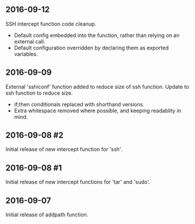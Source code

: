 ## 2016-09-12
SSH intercept function code cleanup.
 * Default config embedded into the function, rather than relying on an external call.
 * Default configuration overridden by declaring them as exported variables.

## 2016-09-09
External 'sshiconf' function added to reduce size of ssh function.
Update to ssh function to reduce size.
 * if;then conditionals replaced with shorthand versions.
 * Extra whitespace removed where possible, and keeping readablity in mind.

## 2016-09-08 #2
Initial release of new intercept function for 'ssh'.

## 2016-09-08 #1
Initial release of new intercept functions for 'tar' and 'sudo'.


## 2016-09-07
Initial release of addpath function.

